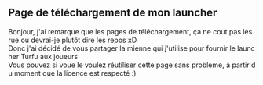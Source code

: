 ## Page de téléchargement de mon launcher

Bonjour, j'ai remarque que les pages de téléchargement, ça ne cout pas les rue ou devrai-je plutôt dire les repos xD
Donc j'ai décidé de vous partager la mienne qui j'utilise pour fournir le launcher Turfu aux joueurs
Vous pouvez si voue le voulez réutiliser cette page sans problème, à partir du moment que la licence est respecté :)